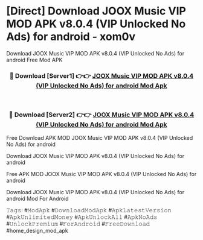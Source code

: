 # [Direct] Download JOOX Music VIP MOD APK v8.0.4 (VIP Unlocked No Ads) for android - xom0v
Download JOOX Music VIP MOD APK v8.0.4 (VIP Unlocked No Ads) for android Free Mod APK

<div align="center">
<h3>🔴 Download [Server1] 👉👉 <a href="https://apk-comot.site?title=JOOX_Music_VIP_MOD_APK_v8.0.4_(VIP_Unlocked_No_Ads)_for_android">JOOX Music VIP MOD APK v8.0.4 (VIP Unlocked No Ads) for android Mod Apk</a></h3><br>

<h3>🔴 Download [Server2] 👉👉 <a href="https://apk-comot.site?title=JOOX_Music_VIP_MOD_APK_v8.0.4_(VIP_Unlocked_No_Ads)_for_android">JOOX Music VIP MOD APK v8.0.4 (VIP Unlocked No Ads) for android Mod Apk</a></h3>
</div>


Free Download APK MOD JOOX Music VIP MOD APK v8.0.4 (VIP Unlocked No Ads) for android

Download JOOX Music VIP MOD APK v8.0.4 (VIP Unlocked No Ads) for android 

Free APK MOD JOOX Music VIP MOD APK v8.0.4 (VIP Unlocked No Ads) for android 

Download JOOX Music VIP MOD APK v8.0.4 (VIP Unlocked No Ads) for android Mod For Android

𝚃𝚊𝚐𝚜: #𝙼𝚘𝚍𝙰𝚙𝚔 #𝙳𝚘𝚠𝚗𝚕𝚘𝚊𝚍𝙼𝚘𝚍𝙰𝚙𝚔 #𝙰𝚙𝚔𝙻𝚊𝚝𝚎𝚜𝚝𝚅𝚎𝚛𝚜𝚒𝚘𝚗 #𝙰𝚙𝚔𝚄𝚗𝚕𝚒𝚖𝚒𝚝𝚎𝚍𝙼𝚘𝚗𝚎𝚢 #𝙰𝚙𝚔𝚄𝚗𝚕𝚘𝚌𝚔𝙰𝚕𝚕 #𝙰𝚙𝚔𝙽𝚘𝙰𝚍𝚜 #𝚄𝚗𝚕𝚘𝚌𝚔𝙿𝚛𝚎𝚖𝚒𝚞𝚖 #𝙵𝚘𝚛𝙰𝚗𝚍𝚛𝚘𝚒𝚍 #𝙵𝚛𝚎𝚎𝙳𝚘𝚠𝚗𝚕𝚘𝚊𝚍 #home_design_mod_apk